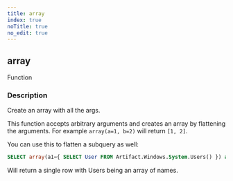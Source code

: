 ```yaml
---
title: array
index: true
noTitle: true
no_edit: true
---
```




<div class="vql_item"></div>


## array
<span class='vql_type pull-right page-header'>Function</span>


### Description

Create an array with all the args.

This function accepts arbitrary arguments and creates an array by
flattening the arguments. For example `array(a=1, b=2)` will return
`[1, 2]`.

You can use this to flatten a subquery as well:

```sql
SELECT array(a1={ SELECT User FROM Artifact.Windows.System.Users() }) as Users FROM scope()
```

Will return a single row with Users being an array of names.



